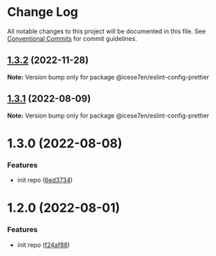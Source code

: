 # Change Log

All notable changes to this project will be documented in this file.
See [Conventional Commits](https://conventionalcommits.org) for commit guidelines.

## [1.3.2](https://github.com/icese7en/configs/compare/@icese7en/eslint-config-prettier@1.3.1...@icese7en/eslint-config-prettier@1.3.2) (2022-11-28)

**Note:** Version bump only for package @icese7en/eslint-config-prettier

## [1.3.1](https://github.com/icese7en/configs/compare/@icese7en/eslint-config-prettier@1.3.0...@icese7en/eslint-config-prettier@1.3.1) (2022-08-09)

**Note:** Version bump only for package @icese7en/eslint-config-prettier

# 1.3.0 (2022-08-08)

### Features

- init repo ([6ed3734](https://github.com/icese7en/configs/commit/6ed37347b525944575c0f79aa92eedee0479a0fe))

# 1.2.0 (2022-08-01)

### Features

- init repo ([f24af88](https://github.com/icese7en/configs/commit/f24af888e8fe85ced2d9bcf50d9e7f398380101d))
